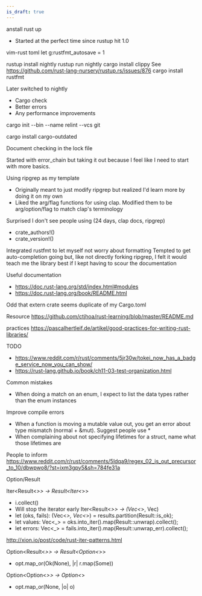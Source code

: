 ```yaml
---
is_draft: true
---
```

anstall rust up
- Started at the perfect time since rustup hit 1.0

vim-rust
toml
let g:rustfmt_autosave = 1

rustup install nightly
rustup run nightly cargo install clippy
See https://github.com/rust-lang-nursery/rustup.rs/issues/876
cargo install rustfmt

Later switched to nightly
- Cargo check
- Better errors
- Any performance improvements

cargo init --bin --name relint --vcs git



cargo install cargo-outdated

Document checking in the lock file

Started with error_chain but taking it out because I feel like I need to start with more basics.

Using ripgrep as my template
- Originally meant to just modify ripgrep but realized I'd learn more by doing it on my own
- Liked the arg/flag functions for using clap.  Modified them to be arg/option/flag to match clap's terminology

Surprised I don't see people using (24 days, clap docs, ripgrep)
- crate_authors!()
- crate_version!()

Integrated rustfmt to let myself not worry about formatting
Tempted to get auto-completion going but, like not directly forking ripgrep, I felt it would teach me the library best if I kept having to scour the documentation


Useful documentation
- https://doc.rust-lang.org/std/index.html#modules
- https://doc.rust-lang.org/book/README.html


Odd that extern crate seems duplicate of my Cargo.toml

Resource https://github.com/ctjhoa/rust-learning/blob/master/README.md

practices https://pascalhertleif.de/artikel/good-practices-for-writing-rust-libraries/

TODO
- https://www.reddit.com/r/rust/comments/5jr30w/tokei_now_has_a_badge_service_now_you_can_show/
- https://rust-lang.github.io/book/ch11-03-test-organization.html


Common mistakes
- When doing a match on an enum, I expect to list the data types rather than the enum instances

Improve compile errors
- When a function is moving a mutable value out, you get an error about type mismatch (normal + &mut).  Suggest people use *
- When complaining about not specifying lifetimes for a struct, name what those lifetimes are



People to inform
https://www.reddit.com/r/rust/comments/5ldqa9/regex_02_is_out_precursor_to_10/dbwpwo8/?st=ixm3gpy5&sh=784fe31a



Option/Result

Iter<Result<_>> -> Result<Iter<_>>
- i.collect()
- Will stop the iterator early
Iter<Result<_>> -> (Vec<_>, Vec<Err>)
- let (oks, fails): (Vec<_>, Vec<_>) = results.partition(Result::is_ok);
- let values: Vec<_> = oks.into_iter().map(Result::unwrap).collect();
- let errors: Vec<_> = fails.into_iter().map(Result::unwrap_err).collect();

http://xion.io/post/code/rust-iter-patterns.html

Option<Result<_>> -> Result<Option<_>>
- opt.map_or(Ok(None), |r| r.map(Some))

Option<Option<_>> -> Option<_>
- opt.map_or(None, |o| o)
